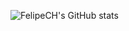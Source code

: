 ![FelipeCH's GitHub stats](https://github-readme-stats.vercel.app/api?username=lipef23937&show_icons=true&theme=dracula)
